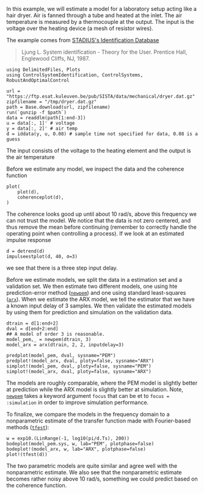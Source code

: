 In this example, we will estimate a model for a laboratory setup acting like a hair dryer. Air is fanned through a tube and heated at the inlet. The air temperature is measured by a thermocouple at the output. The input is the voltage over the heating device (a mesh of resistor wires).

The example comes from [STADIUS's Identification Database](https://homes.esat.kuleuven.be/~smc/daisy/daisydata.html) 

> Ljung L.  System identification - Theory for the User. Prentice Hall, Englewood Cliffs, NJ, 1987. 

```@example dryer
using DelimitedFiles, Plots
using ControlSystemIdentification, ControlSystems, RobustAndOptimalControl

url = "https://ftp.esat.kuleuven.be/pub/SISTA/data/mechanical/dryer.dat.gz"
zipfilename = "/tmp/dryer.dat.gz"
path = Base.download(url, zipfilename)
run(`gunzip -f $path`)
data = readdlm(path[1:end-3])
u = data[:, 1]' # voltage
y = data[:, 2]' # air temp
d = iddata(y, u, 0.08) # sample time not specified for data, 0.08 is a guess
```
The input consists of the voltage to the heating element and the output is the air temperature

Before we estimate any model, we inspect the data and the coherence function
```@example dryer
plot(
    plot(d),
    coherenceplot(d),
)
```
The coherence looks good up until about 10 rad/s, above this frequency we can not trust the model. We notice that the data is not zero centered, and thus remove the mean before continuing (remember to correctly handle the operating point when controlling a process). If we look at an estimated impulse response
```@example dryer
d = detrend(d)
impulseestplot(d, 40, σ=3)
```
we see that there is a three step input delay. 

Before we estimate models, we split the data in a estimation set and a validation set. We then estimate two different models, one using hte prediction-error method ([`newpem`](@ref)) and one using standard least-squares ([`arx`](@ref)). When we estimate the ARX model, we tell the estimator that we have a known input delay of 3 samples. We then validate the estimated models by using them for prediction and simulation on the validation data.
```@example dryer
dtrain = d[1:end÷2]
dval = d[end÷2:end]
## A model of order 3 is reasonable.
model_pem,_ = newpem(dtrain, 3)
model_arx = arx(dtrain, 2, 2, inputdelay=3)

predplot(model_pem, dval, sysname="PEM")
predplot!(model_arx, dval, ploty=false, sysname="ARX")
simplot!(model_pem, dval, ploty=false, sysname="PEM")
simplot!(model_arx, dval, ploty=false, sysname="ARX")
```
The models are roughly comparable, where the PEM model is slightly better at prediction while the ARX model is slightly better at simulation. Note, [`newpem`](@ref) takes a keyword argument `focus` that can be et to `focus = :simulation` in order to improve simulation performance.

To finalize, we compare the models in the frequency domain to a nonparametric estimate of the transfer function made with Fourier-based methods ([`tfest`](@ref)):
```@example dryer
w = exp10.(LinRange(-1, log10(pi/d.Ts), 200))
bodeplot(model_pem.sys, w, lab="PEM", plotphase=false)
bodeplot!(model_arx, w, lab="ARX", plotphase=false)
plot!(tfest(d))
```
The two parametric models are quite similar and agree well with the nonparametric estimate. We also see that the nonparametric estimate becomes rather noisy above 10 rad/s, something we could predict based on the coherence function.

